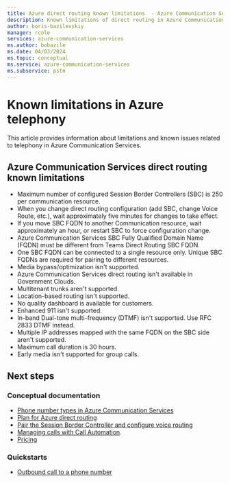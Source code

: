 ```yaml
---
title: Azure direct routing known limitations  - Azure Communication Services
description: Known limitations of direct routing in Azure Communication Services.
author: boris-bazilevskiy
manager: rcole
services: azure-communication-services
ms.author: bobazile
ms.date: 04/03/2024
ms.topic: conceptual
ms.service: azure-communication-services
ms.subservice: pstn
---
```


# Known limitations in Azure telephony

This article provides information about limitations and known issues related to telephony in Azure Communication Services.

## Azure Communication Services direct routing known limitations

- Maximum number of configured Session Border Controllers (SBC) is 250 per communication resource.
- When you change direct routing configuration (add SBC, change Voice Route, etc.), wait approximately five minutes for changes to take effect.
- If you move SBC FQDN to another Communication resource, wait approximately an hour, or restart SBC to force configuration change. 
- Azure Communication Services SBC Fully Qualified Domain Name (FQDN) must be different from Teams Direct Routing SBC FQDN.
- One SBC FQDN can be connected to a single resource only. Unique SBC FQDNs are required for pairing to different resources.
- Media bypass/optimization isn't supported.
- Azure Communication Services direct routing isn't available in Government Clouds.
- Multitenant trunks aren't supported.
- Location-based routing isn't supported.
- No quality dashboard is available for customers.
- Enhanced 911 isn't supported.
- In-band Dual-tone multi-frequency (DTMF) isn't supported. Use RFC 2833 DTMF instead.
- Multiple IP addresses mapped with the same FQDN on the SBC side aren't supported.
- Maximum call duration is 30 hours.
- Early media isn't supported for group calls.

## Next steps

### Conceptual documentation

- [Phone number types in Azure Communication Services](./plan-solution.md)
- [Plan for Azure direct routing](./direct-routing-infrastructure.md)
- [Pair the Session Border Controller and configure voice routing](./direct-routing-provisioning.md)
- [Managing calls with Call Automation](../call-automation/call-automation.md).
- [Pricing](../pricing.md)

### Quickstarts

- [Outbound call to a phone number](../../quickstarts/telephony/pstn-call.md)